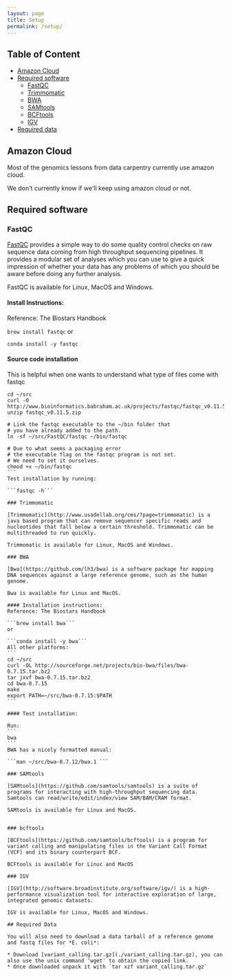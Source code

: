 ```yaml
---
layout: page
title: Setup
permalink: /setup/
---
```


## Table of Content

* [Amazon Cloud](#amazon-cloud)
* [Required software](#required-software)
    * [FastQC](#fastqc)
    * [Trimmomatic](#trimmomatic)
    * [BWA](#bwa)
    * [SAMtools](#samtools)
    * [BCFtools](#bcftools)
    * [IGV](#igv)
* [Required data](#required-data)

## Amazon Cloud

Most of the genomics lessons from data carpentry currently use amazon cloud.

We don't currently know if we'll keep using amazon cloud or not.

## Required software

### FastQC

[FastQC](http://www.bioinformatics.babraham.ac.uk/projects/fastqc/) provides a simple way to do some quality control checks on raw sequence data coming from high throughput sequencing pipelines. It provides a modular set of analyses which you can use to give a quick impression of whether your data has any problems of which you should be aware before doing any further analysis.

FastQC is available for Linux, MacOS and Windows.

#### Install Instructions:
Reference: The Biostars Handbook

```brew install fastqc```
or

```conda install -y fastqc```

#### Source code installation

This is helpful when one wants to understand what type of files come with fastqc
````
cd ~/src
curl -O http://www.bioinformatics.babraham.ac.uk/projects/fastqc/fastqc_v0.11.5.zip
unzip fastqc_v0.11.5.zip

# Link the fastqc executable to the ~/bin folder that
# you have already added to the path.
ln -sf ~/src/FastQC/fastqc ~/bin/fastqc

# Due to what seems a packaging error
# the executable flag on the fastqc program is not set.
# We need to set it ourselves.
chmod +x ~/bin/fastqc
```
Test installation by running:

```fastqc -h```

### Trimmomatic

[Trimmomatic](http://www.usadellab.org/cms/?page=trimmomatic) is a java based program that can remove sequencer specific reads and nucleotides that fall below a certain threshold. Trimmomatic can be multithreaded to run quickly.

Trimmomatic is available for Linux, MacOS and Windows.

### BWA

[Bwa](https://github.com/lh3/bwa) is a software package for mapping DNA sequences against a large reference genome, such as the human genome.

Bwa is available for Linux and MacOS.

#### Installation instructions:
Reference: The Biostars Handbook

```brew install bwa```
or

```conda install -y bwa```
All other platforms:
```
cd ~/src
curl -OL http://sourceforge.net/projects/bio-bwa/files/bwa-0.7.15.tar.bz2
tar jxvf bwa-0.7.15.tar.bz2
cd bwa-0.7.15
make
export PATH=~/src/bwa-0.7.15:$PATH
```

#### Test installation:

Run:
```
bwa
```
BWA has a nicely formatted manual:

```man ~/src/bwa-0.7.12/bwa.1 ```

### SAMtools

[SAMtools](https://github.com/samtools/samtools) is a suite of programs for interacting with high-throughput sequencing data. Samtools can read/write/edit/index/view SAM/BAM/CRAM format.

SAMtools is available for Linux and MacOS.


### bcftools

[BCFtools](https://github.com/samtools/bcftools) is a program for variant calling and manipulating files in the Variant Call Format (VCF) and its binary counterpart BCF.

BCFtools is available for Linuc and MacOS

### IGV

[IGV](http://software.broadinstitute.org/software/igv/) is a high-performance visualization tool for interactive exploration of large, integrated genomic datasets.

IGV is available for Linux, MacOS and Windows.

## Required Data

You will also need to download a data tarball of a reference genome and fastq files for *E. coli*:

* Download [variant_calling.tar.gz](./variant_calling.tar.gz), you can also use the unix command 'wget' to obtain the copied link.
* Once downloaded unpack it with `tar xzf variant_calling.tar.gz`
